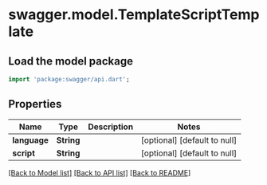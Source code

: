 # swagger.model.TemplateScriptTemplate

## Load the model package
```dart
import 'package:swagger/api.dart';
```

## Properties
Name | Type | Description | Notes
------------ | ------------- | ------------- | -------------
**language** | **String** |  | [optional] [default to null]
**script** | **String** |  | [optional] [default to null]

[[Back to Model list]](../README.md#documentation-for-models) [[Back to API list]](../README.md#documentation-for-api-endpoints) [[Back to README]](../README.md)


